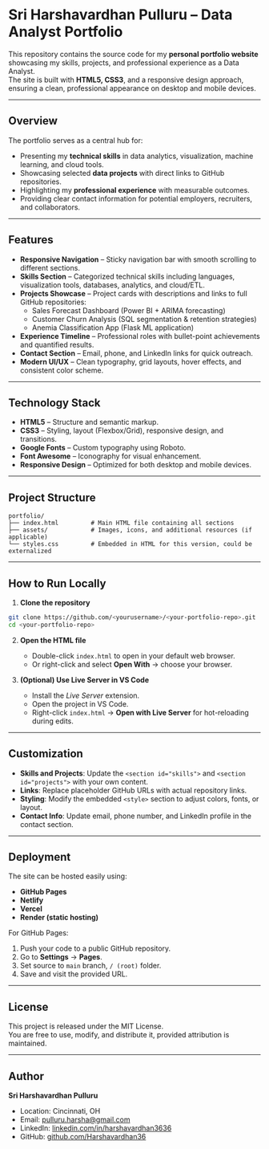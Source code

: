 # Sri Harshavardhan Pulluru – Data Analyst Portfolio

This repository contains the source code for my **personal portfolio website** showcasing my skills, projects, and professional experience as a Data Analyst.  
The site is built with **HTML5, CSS3**, and a responsive design approach, ensuring a clean, professional appearance on desktop and mobile devices.

---

## Overview

The portfolio serves as a central hub for:
- Presenting my **technical skills** in data analytics, visualization, machine learning, and cloud tools.
- Showcasing selected **data projects** with direct links to GitHub repositories.
- Highlighting my **professional experience** with measurable outcomes.
- Providing clear contact information for potential employers, recruiters, and collaborators.

---

## Features

- **Responsive Navigation** – Sticky navigation bar with smooth scrolling to different sections.
- **Skills Section** – Categorized technical skills including languages, visualization tools, databases, analytics, and cloud/ETL.
- **Projects Showcase** – Project cards with descriptions and links to full GitHub repositories:
  - Sales Forecast Dashboard (Power BI + ARIMA forecasting)
  - Customer Churn Analysis (SQL segmentation & retention strategies)
  - Anemia Classification App (Flask ML application)
- **Experience Timeline** – Professional roles with bullet-point achievements and quantified results.
- **Contact Section** – Email, phone, and LinkedIn links for quick outreach.
- **Modern UI/UX** – Clean typography, grid layouts, hover effects, and consistent color scheme.

---

## Technology Stack

- **HTML5** – Structure and semantic markup.
- **CSS3** – Styling, layout (Flexbox/Grid), responsive design, and transitions.
- **Google Fonts** – Custom typography using Roboto.
- **Font Awesome** – Iconography for visual enhancement.
- **Responsive Design** – Optimized for both desktop and mobile devices.

---

## Project Structure
```
portfolio/
├── index.html         # Main HTML file containing all sections
├── assets/            # Images, icons, and additional resources (if applicable)
└── styles.css         # Embedded in HTML for this version, could be externalized
```

---

## How to Run Locally

1. **Clone the repository**
```bash
git clone https://github.com/<yourusername>/<your-portfolio-repo>.git
cd <your-portfolio-repo>
```

2. **Open the HTML file**
   - Double-click `index.html` to open in your default web browser.
   - Or right-click and select **Open With** → choose your browser.

3. **(Optional) Use Live Server in VS Code**
   - Install the *Live Server* extension.
   - Open the project in VS Code.
   - Right-click `index.html` → **Open with Live Server** for hot-reloading during edits.

---

## Customization

- **Skills and Projects**: Update the `<section id="skills">` and `<section id="projects">` with your own content.
- **Links**: Replace placeholder GitHub URLs with actual repository links.
- **Styling**: Modify the embedded `<style>` section to adjust colors, fonts, or layout.
- **Contact Info**: Update email, phone number, and LinkedIn profile in the contact section.

---

## Deployment

The site can be hosted easily using:
- **GitHub Pages**
- **Netlify**
- **Vercel**
- **Render (static hosting)**

For GitHub Pages:
1. Push your code to a public GitHub repository.
2. Go to **Settings** → **Pages**.
3. Set source to `main` branch, `/ (root)` folder.
4. Save and visit the provided URL.

---

## License

This project is released under the MIT License.  
You are free to use, modify, and distribute it, provided attribution is maintained.

---

## Author

**Sri Harshavardhan Pulluru**  
- Location: Cincinnati, OH  
- Email: [pulluru.harsha@gmail.com](mailto:pulluru.harsha@gmail.com)  
- LinkedIn: [linkedin.com/in/harshavardhan3636](https://www.linkedin.com/in/harshavardhan3636/)  
- GitHub: [github.com/Harshavardhan36](https://github.com/Harshavardhan36)
